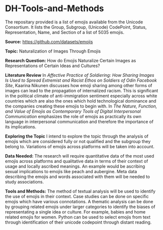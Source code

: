# DH-Tools-and-Methods

The repositary provided is a list of emojis available from the Unicode Consortium. It lists the Group, Subgroup, (Unicode) CodePoint,	Status, Representation, Name, and Section of a list of 5035 emojis.

**Source:** https://github.com/datasets/emojis 

**Topic:** Naturalization of Images Through Emojis

**Research Question:** How do Emojis Naturalize Certain Images as Representations of Certain Ideas and Cultures?

**Literature Review**
In _Affective Practice of Soldiering: How Sharing Images Is Used to Spread Extremist and Racist Ethos on Soldiers of Odin Facebook Site_, Kaarina Nikunen discusses how emoji sharing among other forms of images can lead to the propagation of internalized racism.
This is significant in the political climate of anti-immigration sentiment especially across white countries which are also the ones which hold technological dominance and the companies creating these emojis to begin with.
In _The Nature, Function, and Value of Emojis as Contemporary Tools of Digital Interpersonal Communication_ emphasizes the role of emojis as practically its own language in interpersonal communication and therefore the importance of its implications.

**Exploring the Topic**
I intend to explore the topic through the analysis of emojis which are considered fully or not qualified and the subgroup they belong to. Variations of emojis across platforms will be taken into account. 

**Data Needed:** The research will require quantitative data of the most used emojis across platforms and qualitative data in terms of their context of usage and locally ascribed meanings.
An example would be ascribing sexual implications to emojis like peach and aubergine. Meta data describing the emojis and words associated with them will be needed to study associations.

**Tools and Methods:** The method of textual analysis will be used to identify the use of emojis in their context. Case studies can be done on specific emojis which have various connotations.
A thematic analysis can be done by grouping related emojis under larger categories to identify the biases of representating a single idea or culture. For example, babies and home related emojis for women. 
Python can be used to select emojis from text through identification of their unicode codepoint through distant reading. 
